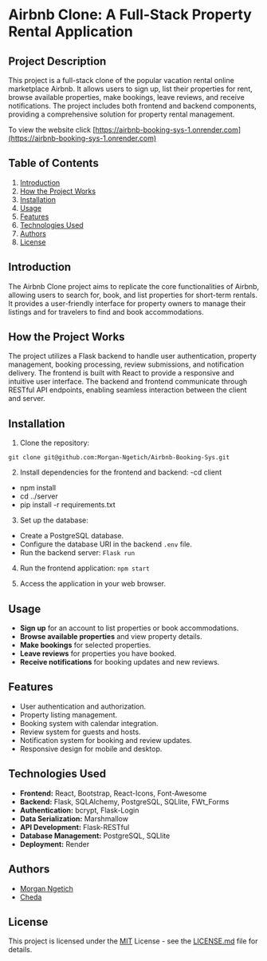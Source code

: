 # Airbnb Clone: A Full-Stack Property Rental Application


## Project Description
This project is a full-stack clone of the popular vacation rental online marketplace Airbnb. It allows users to sign up, list their properties for rent, browse available properties, make bookings, leave reviews, and receive notifications. The project includes both frontend and backend components, providing a comprehensive solution for property rental management.

To view the website click [https://airbnb-booking-sys-1.onrender.com](https://airbnb-booking-sys-1.onrender.com)

## Table of Contents
1. [Introduction](#introduction)
2. [How the Project Works](#how-the-project-works)
3. [Installation](#installation)
4. [Usage](#usage)
5. [Features](#features)
6. [Technologies Used](#technologies-used)
7. [Authors](#authors)
8. [License](#license)

## Introduction
The Airbnb Clone project aims to replicate the core functionalities of Airbnb, allowing users to search for, book, and list properties for short-term rentals. It provides a user-friendly interface for property owners to manage their listings and for travelers to find and book accommodations.

## How the Project Works
The project utilizes a Flask backend to handle user authentication, property management, booking processing, review submissions, and notification delivery. The frontend is built with React to provide a responsive and intuitive user interface. The backend and frontend communicate through RESTful API endpoints, enabling seamless interaction between the client and server.

## Installation
1. Clone the repository:
```
git clone git@github.com:Morgan-Ngetich/Airbnb-Booking-Sys.git
```

2. Install dependencies for the frontend and backend:
-cd client
- npm install
- cd ../server
- pip install -r requirements.txt

3. Set up the database:
- Create a PostgreSQL database.
- Configure the database URI in the backend `.env` file.
- Run the backend server: ```Flask run```

4. Run the frontend application: ```npm start```

5. Access the application in your web browser.

## Usage
- **Sign up** for an account to list properties or book accommodations.
- **Browse available properties** and view property details.
- **Make bookings** for selected properties.
- **Leave reviews** for properties you have booked.
- **Receive notifications** for booking updates and new reviews.

## Features
- User authentication and authorization.
- Property listing management.
- Booking system with calendar integration.
- Review system for guests and hosts.
- Notification system for booking and review updates.
- Responsive design for mobile and desktop.

## Technologies Used
- **Frontend:** React, Bootstrap, React-Icons, Font-Awesome
- **Backend:** Flask, SQLAlchemy, PostgreSQL, SQLlite, FWt_Forms
- **Authentication:** bcrypt, Flask-Login
- **Data Serialization:** Marshmallow
- **API Development:** Flask-RESTful
- **Database Management:** PostgreSQL, SQLlite
- **Deployment:** Render

## Authors
- [Morgan Ngetich](https://github.com/Morgan-Ngetich)
- [Cheda]()

## License
This project is licensed under the [MIT](https://github.com/Morgan-Ngetich/Airbnb-Booking-Sys/blob/main/LICENSE) License - see the [LICENSE.md](https://github.com/Morgan-Ngetich/Airbnb-Booking-Sys/blob/main/LICENSE) file for details.
